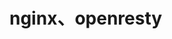 <!--
 * @Author       : JK
 * @Date         : 2023-05-18 10:26:35
 * @LastEditors  : JK
 * @LastEditTime : 2023-05-21 21:02:20
 * @FilePath     : /docs/后端/nginx、openresty/index.md
 * @Description  :
 * Copyright 2023 OBKoro1, All Rights Reserved.
 * 2023-05-18 10:26:35
-->

# nginx、openresty
